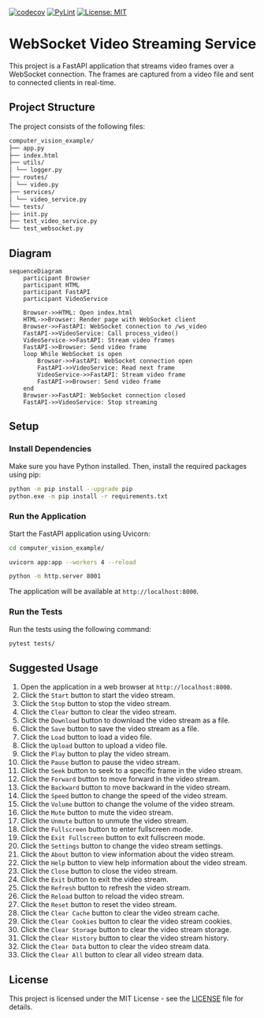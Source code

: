 [![codecov](https://codecov.io/gh/arturogonzalezm/computer_vision_example/graph/badge.svg?token=2VZXVTNCS0)](https://codecov.io/gh/arturogonzalezm/computer_vision_example)
[![PyLint](https://github.com/arturogonzalezm/computer_vision_example/actions/workflows/pylint.yml/badge.svg)](https://github.com/arturogonzalezm/computer_vision_example/actions/workflows/pylint.yml)
[![License: MIT](https://img.shields.io/badge/License-MIT-purple.svg)](https://github.com/arturogonzalezm/computer_vision_example/blob/master/LICENSE)

# WebSocket Video Streaming Service

This project is a FastAPI application that streams video frames over a WebSocket connection. The frames are captured from a video file and sent to connected clients in real-time.

## Project Structure

The project consists of the following files:

```bash
computer_vision_example/
├── app.py
├── index.html
├── utils/
│ └── logger.py
├── routes/
│ └── video.py
├── services/
│ └── video_service.py
└── tests/
├── init.py
├── test_video_service.py
└── test_websocket.py
```
## Diagram

```mermaid
sequenceDiagram
    participant Browser
    participant HTML
    participant FastAPI
    participant VideoService

    Browser->>HTML: Open index.html
    HTML->>Browser: Render page with WebSocket client
    Browser->>FastAPI: WebSocket connection to /ws_video
    FastAPI->>VideoService: Call process_video()
    VideoService->>FastAPI: Stream video frames
    FastAPI->>Browser: Send video frame
    loop While WebSocket is open
        Browser->>FastAPI: WebSocket connection open
        FastAPI->>VideoService: Read next frame
        VideoService->>FastAPI: Stream video frame
        FastAPI->>Browser: Send video frame
    end
    Browser->>FastAPI: WebSocket connection closed
    FastAPI->>VideoService: Stop streaming
```

## Setup

### Install Dependencies

Make sure you have Python installed. Then, install the required packages using pip:

```bash
python -m pip install --upgrade pip
python.exe -m pip install -r requirements.txt
```

### Run the Application

Start the FastAPI application using Uvicorn:

```bash
cd computer_vision_example/

uvicorn app:app --workers 4 --reload

python -m http.server 8001
``` 

The application will be available at `http://localhost:8000`.

### Run the Tests

Run the tests using the following command:

```bash     
pytest tests/
```

## Suggested Usage

1. Open the application in a web browser at `http://localhost:8000`.
2. Click the `Start` button to start the video stream.
3. Click the `Stop` button to stop the video stream.
4. Click the `Clear` button to clear the video stream.
5. Click the `Download` button to download the video stream as a file.
6. Click the `Save` button to save the video stream as a file.
7. Click the `Load` button to load a video file.
8. Click the `Upload` button to upload a video file.
9. Click the `Play` button to play the video stream.
10. Click the `Pause` button to pause the video stream.
11. Click the `Seek` button to seek to a specific frame in the video stream.
12. Click the `Forward` button to move forward in the video stream.
13. Click the `Backward` button to move backward in the video stream.
14. Click the `Speed` button to change the speed of the video stream.
15. Click the `Volume` button to change the volume of the video stream.
16. Click the `Mute` button to mute the video stream.
17. Click the `Unmute` button to unmute the video stream.
18. Click the `Fullscreen` button to enter fullscreen mode.
19. Click the `Exit Fullscreen` button to exit fullscreen mode.
20. Click the `Settings` button to change the video stream settings.
21. Click the `About` button to view information about the video stream.
22. Click the `Help` button to view help information about the video stream.
23. Click the `Close` button to close the video stream.
24. Click the `Exit` button to exit the video stream.
25. Click the `Refresh` button to refresh the video stream.
26. Click the `Reload` button to reload the video stream.
27. Click the `Reset` button to reset the video stream.
28. Click the `Clear Cache` button to clear the video stream cache.
29. Click the `Clear Cookies` button to clear the video stream cookies.
30. Click the `Clear Storage` button to clear the video stream storage.
31. Click the `Clear History` button to clear the video stream history.
32. Click the `Clear Data` button to clear the video stream data.
33. Click the `Clear All` button to clear all video stream data.

## License

This project is licensed under the MIT License - see the [LICENSE](LICENSE) file for details.

